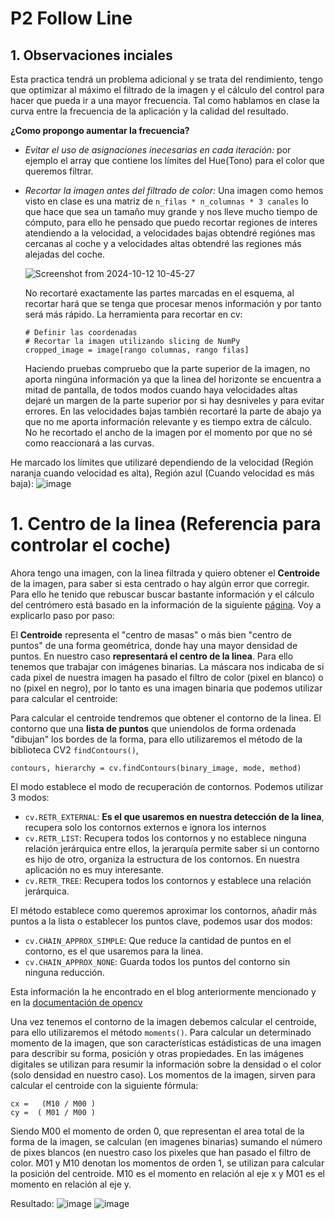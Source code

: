 # P2 Follow Line
## 1. Observaciones inciales
Esta practica tendrá un problema adicional y se trata del rendimiento, tengo que optimizar al máximo el filtrado de la imagen y 
el cálculo del control para hacer que pueda ir a una mayor frecuencia. Tal como hablamos en clase la curva entre la frecuencia de la aplicación
y la calidad del resultado.

**¿Como propongo aumentar la frecuencia?**

* *Evitar el uso de asignaciones inecesarias en cada iteración:* por ejemplo el array que contiene los límites
del Hue(Tono) para el color que queremos filtrar.

* *Recortar la imagen antes del filtrado de color:* Una imagen como hemos visto en clase es una matriz de `n_filas * n_columnas * 3 canales` lo que hace que sea un tamaño
  muy grande y nos lleve mucho tiempo de cómputo, para ello he pensado que puedo recortar regiones de interes atendiendo a la velocidad, a velocidades bajas obtendré regiónes mas cercanas al coche
  y a velocidades altas obtendré las regiones más alejadas del coche.

  ![Screenshot from 2024-10-12 10-45-27](https://github.com/user-attachments/assets/040fecc9-37a6-4644-aa13-7537d7707453)

  No recortaré exactamente las partes marcadas en el esquema, al recortar hará que se tenga que procesar menos información y por tanto será más rápido.
  La herramienta para recortar en cv:
  ```python3
  # Definir las coordenadas
  # Recortar la imagen utilizando slicing de NumPy
  cropped_image = image[rango columnas, rango filas]
  ```
  Haciendo pruebas compruebo que la parte superior de la imagen, no aporta ningúna información ya que la linea del horizonte se encuentra a mitad de pantalla, de todos modos cuando haya velocidades altas dejaré un
  margen de la parte superior por si hay desniveles y para evitar errores. En las velocidades bajas también recortaré la parte de abajo ya que no me aporta información relevante y es tiempo extra de cálculo. No he recortado el ancho de la imagen por el momento por que no sé como reaccionará a las curvas.

He marcado los límites que utilizaré dependiendo de la velocidad (Región naranja cuando velocidad es alta), Región azul (Cuando velocidad es más baja):
![image](https://github.com/user-attachments/assets/39931016-e467-448b-9a74-3f8ab6a2e652)

# 1. Centro de la linea (Referencia para controlar el coche)
Ahora tengo una imagen, con la linea filtrada y quiero obtener el **Centroide** de la imagen, para saber si esta centrado o hay algún error que corregir. Para ello he tenido que rebuscar buscar bastante información y el cálculo del centrómero está basado en la información de la siguiente [página](https://www.geeksforgeeks.org/python-opencv-find-center-of-contour/). Voy a explicarlo paso por paso:

El **Centroide** representa el "centro de masas" o más bien "centro de puntos" de una forma geométrica, donde hay una mayor densidad de puntos. En nuestro caso **representará el centro de la linea**. Para ello tenemos que trabajar con imágenes binarias. La máscara nos indicaba de si cada pixel de nuestra imagen ha pasado el filtro de color (pixel en blanco) o no (pixel en negro), por lo tanto es una imagen binaria que podemos utilizar para calcular el centroide:

Para calcular el centroide tendremos que obtener el contorno de la linea. El contorno que una **lista de puntos** que uniendolos de forma ordenada "dibujan" los bordes de la forma, para ello utilizaremos el método de la biblioteca CV2 `findContours()`,
```python3
contours, hierarchy = cv.findContours(binary_image, mode, method)
```
El modo establece el modo de recuperación de contornos. Podemos utilizar 3 modos:
* `cv.RETR_EXTERNAL`: **Es el que usaremos en nuestra detección de la linea**, recupera solo los contornos externos e ignora los internos
* `cv.RETR_LIST`:  Recupera todos los contornos y no establece ninguna relación jerárquica entre ellos, la jerarquía permite saber si un contorno es hijo de otro, organiza la estructura de los contornos. En nuestra aplicación no es muy interesante.
* `cv.RETR_TREE`: Recupera todos los contornos y establece una relación jerárquica.

El método establece como queremos aproximar los contornos, añadir más puntos a la lista o establecer los puntos clave, podemos usar dos modos:
* `cv.CHAIN_APPROX_SIMPLE`: Que reduce la cantidad de puntos en el contorno, es el que usaremos para la linea.
* `cv.CHAIN_APPROX_NONE`: Guarda todos los puntos del contorno sin ninguna reducción.

Esta información la he encontrado en el blog anteriormente mencionado y en la [documentación de opencv](https://docs.opencv.org/4.x/d4/d73/tutorial_py_contours_begin.html)

Una vez tenemos el contorno de la imagen debemos calcular el centroide, para ello utilizaremos el método `moments()`. Para calcular un determinado momento de la imagen, que son características estádisticas de una imagen para describir su forma, posición y otras propiedades. En las imágenes digitales se utilizan para resumir la información sobre la densidad o el color (solo densidad en nuestro caso). Los momentos de la imagen, sirven para calcular el centroide con la siguiente fórmula:
```python3
cx =   (M10 / M00 )
cy =  ( M01 / M00 )
```
Siendo M00 el momento de orden 0, que representan el area total de la forma de la imagen, se calculan (en imagenes binarias) sumando el número de pixes blancos (en nuestro caso los pixeles que han pasado el filtro de color. M01 y M10 denotan los momentos de orden 1, se utilizan para calcular la posición del centroide. M10 es el momento en relación al eje x y M01 es el momento en relación al eje y.

Resultado:
![image](https://github.com/user-attachments/assets/172978c0-bb4a-4097-9437-a706b566ec42)
![image](https://github.com/user-attachments/assets/ed44cb3a-0fcb-4def-bf15-b340ea166a93)


